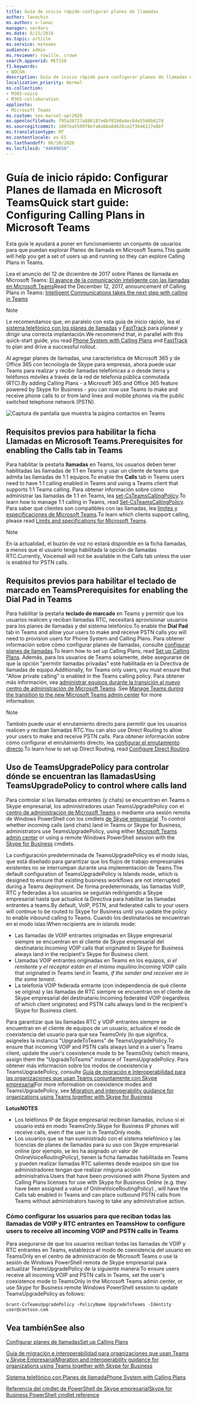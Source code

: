 ```yaml
---
title: Guía de inicio rápido-configurar planes de llamadas
author: lanachin
ms.author: v-lanac
manager: serdars
ms.date: 8/21/2018
ms.topic: article
ms.service: msteams
audience: admin
ms.reviewer: rowille, crowe
search.appverid: MET150
f1.keywords:
- NOCSH
description: Guía de inicio rápido para configurar planes de llamadas en Microsoft Teams para que pueda tener un conjunto de usuarios en funcionamiento.
localization_priority: Normal
ms.collection:
- M365-voice
- M365-collaboration
appliesto:
- Microsoft Teams
ms.custom: seo-marvel-apr2020
ms.openlocfilehash: f95a38727a886187e6bf01b0a4ec64e5546b627d
ms.sourcegitcommit: 1807ea5509f8efa6abba8462bce2f3646117e8bf
ms.translationtype: MT
ms.contentlocale: es-ES
ms.lasthandoff: 06/10/2020
ms.locfileid: "44689656"
---
```

<a name="quick-start-guide-configuring-calling-plans-in-microsoft-teams"></a><span data-ttu-id="86ba9-103">Guía de inicio rápido: Configurar Planes de llamada en Microsoft Teams</span><span class="sxs-lookup"><span data-stu-id="86ba9-103">Quick start guide: Configuring Calling Plans in Microsoft Teams</span></span>
==============================================================

<span data-ttu-id="86ba9-104">Esta guía le ayudará a poner en funcionamiento un conjunto de usuarios para que puedan explorar Planes de llamada en Microsoft Teams.</span><span class="sxs-lookup"><span data-stu-id="86ba9-104">This guide will help you get a set of users up and running so they can explore Calling Plans in Teams.</span></span>

<span data-ttu-id="86ba9-105">Lea el anuncio del 12 de diciembre de 2017 sobre Planes de llamada en Microsoft Teams: [El avance de la comunicación inteligente con las llamadas en Microsoft Teams](https://aka.ms/ipyqus)</span><span class="sxs-lookup"><span data-stu-id="86ba9-105">Read the December 12, 2017, announcement of Calling Plans in Teams: [Intelligent Communications takes the next step with calling in Teams](https://aka.ms/ipyqus)</span></span>

> [!NOTE]
> <span data-ttu-id="86ba9-106">Le recomendamos que, en paralelo con esta guía de inicio rápido, lea el [sistema telefónico con los planes de llamadas](calling-plan-landing-page.md) y [FastTrack](https://aka.ms/cloudvoice) para planear y dirigir una correcta implantación.</span><span class="sxs-lookup"><span data-stu-id="86ba9-106">We recommend that, in parallel with this quick-start guide, you read [Phone System with Calling Plans](calling-plan-landing-page.md) and [FastTrack](https://aka.ms/cloudvoice) to plan and drive a successful rollout.</span></span>

<span data-ttu-id="86ba9-107">Al agregar planes de llamadas, una característica de Microsoft 365 y de Office 365 con tecnología de Skype para empresas, ahora puede usar Teams para realizar y recibir llamadas telefónicas a o desde tierra y teléfonos móviles a través de la red de telefonía pública conmutada (RTC).</span><span class="sxs-lookup"><span data-stu-id="86ba9-107">By adding Calling Plans - a Microsoft 365 and Office 365 feature powered by Skype for Business - you can now use Teams to make and receive phone calls to or from land lines and mobile phones via the public switched telephone network (PSTN).</span></span>

![Captura de pantalla que muestra la página contactos en Teams](media/Calling_in_Teams.png)
## <a name="prerequisites-for-enabling-the-calls-tab-in-teams"></a><span data-ttu-id="86ba9-109">Requisitos previos para habilitar la ficha **Llamadas** en Microsoft Teams.</span><span class="sxs-lookup"><span data-stu-id="86ba9-109">Prerequisites for enabling the **Calls** tab in Teams</span></span>
<span data-ttu-id="86ba9-110">Para habilitar la pestaña **llamadas** en Teams, los usuarios deben tener habilitadas las llamadas de 1:1 en Teams y usar un cliente de teams que admita las llamadas de 1:1 equipos.</span><span class="sxs-lookup"><span data-stu-id="86ba9-110">To enable the **Calls** tab in Teams users need to have 1:1 calling enabled in Teams and using a Teams client that supports 1:1 Teams calling.</span></span> <span data-ttu-id="86ba9-111">Para obtener información sobre cómo administrar las llamadas de 1:1 en Teams, lea [set-CsTeamsCallingPolicy](https://docs.microsoft.com/powershell/module/skype/set-csteamscallingpolicy?view=skype-ps).</span><span class="sxs-lookup"><span data-stu-id="86ba9-111">To learn how to manage 1:1 calling in Teams, read [Set-CsTeamsCallingPolicy](https://docs.microsoft.com/powershell/module/skype/set-csteamscallingpolicy?view=skype-ps).</span></span> <span data-ttu-id="86ba9-112">Para saber qué clientes son compatibles con las llamadas, lea [límites y especificaciones de Microsoft Teams](https://docs.microsoft.com/microsoftteams/limits-specifications-teams).</span><span class="sxs-lookup"><span data-stu-id="86ba9-112">To learn which clients support calling, please read [Limits and specifications for Microsoft Teams](https://docs.microsoft.com/microsoftteams/limits-specifications-teams).</span></span>

> [!NOTE]
> <span data-ttu-id="86ba9-113">En la actualidad, el buzón de voz no estará disponible en la ficha llamadas, a menos que el usuario tenga habilitada la opción de llamadas RTC.</span><span class="sxs-lookup"><span data-stu-id="86ba9-113">Currently, Voicemail will not be available in the Calls tab unless the user is enabled for PSTN calls.</span></span> 

## <a name="prerequisites-for-enabling-the-dial-pad-in-teams"></a><span data-ttu-id="86ba9-114">Requisitos previos para habilitar el **teclado de marcado** en Teams</span><span class="sxs-lookup"><span data-stu-id="86ba9-114">Prerequisites for enabling the **Dial Pad** in Teams</span></span>
<span data-ttu-id="86ba9-115">Para habilitar la pestaña **teclado de marcado** en Teams y permitir que los usuarios realicen y reciban llamadas RTC, necesitará aprovisionar usuarios para los planes de llamadas y del sistema telefónico.</span><span class="sxs-lookup"><span data-stu-id="86ba9-115">To enable the **Dial Pad** tab in Teams and allow your users to make and receive PSTN calls you will need to provision users for Phone System and Calling Plans.</span></span> <span data-ttu-id="86ba9-116">Para obtener información sobre cómo configurar planes de llamadas, consulte [configurar planes de llamadas](https://docs.microsoft.com/microsoftteams/set-up-calling-plans).</span><span class="sxs-lookup"><span data-stu-id="86ba9-116">To learn how to set up Calling Plans, read [Set up Calling Plans](https://docs.microsoft.com/microsoftteams/set-up-calling-plans).</span></span>
<span data-ttu-id="86ba9-117">Además, para los usuarios de Teams solamente, debe asegurarse de que la opción "permitir llamadas privadas" esté habilitada en la Directiva de llamadas de equipo.</span><span class="sxs-lookup"><span data-stu-id="86ba9-117">Additionally, for Teams only users, you must ensure that "Allow private calling" is enabled in the Teams calling policy.</span></span> <span data-ttu-id="86ba9-118">Para obtener más información, vea [administrar equipos durante la transición al nuevo centro de administración de Microsoft Teams](https://docs.microsoft.com/microsoftteams/manage-teams-skypeforbusiness-admin-center) .</span><span class="sxs-lookup"><span data-stu-id="86ba9-118">See [Manage Teams during the transition to the new Microsoft Teams admin center](https://docs.microsoft.com/microsoftteams/manage-teams-skypeforbusiness-admin-center) for more information.</span></span>
> [!NOTE]
> <span data-ttu-id="86ba9-119">También puede usar el enrutamiento directo para permitir que los usuarios realicen y reciban llamadas RTC.</span><span class="sxs-lookup"><span data-stu-id="86ba9-119">You can also use Direct Routing to allow your users to make and receive PSTN calls.</span></span> <span data-ttu-id="86ba9-120">Para obtener información sobre cómo configurar el enrutamiento directo, lea [configurar el enrutamiento directo](https://docs.microsoft.com/microsoftteams/direct-routing-configure).</span><span class="sxs-lookup"><span data-stu-id="86ba9-120">To learn how to set up Direct Routing, read [Configure Direct Routing](https://docs.microsoft.com/microsoftteams/direct-routing-configure).</span></span>

## <a name="using-teamsupgradepolicy-to-control-where-calls-land"></a><span data-ttu-id="86ba9-121">Uso de TeamsUpgradePolicy para controlar dónde se encuentran las llamadas</span><span class="sxs-lookup"><span data-stu-id="86ba9-121">Using TeamsUpgradePolicy to control where calls land</span></span>
<span data-ttu-id="86ba9-122">Para controlar si las llamadas entrantes (y chats) se encuentran en Teams o Skype empresarial, los administradores usan TeamsUpgradePolicy con el [centro de administración de Microsoft Teams](https://aka.ms/teamsadmincenter) o mediante una sesión remota de Windows PowerShell con los cmdlets [de Skype empresarial](https://docs.microsoft.com/powershell/module/skype) .</span><span class="sxs-lookup"><span data-stu-id="86ba9-122">To control whether incoming calls (and chats) land in Teams or Skype for Business, administrators use TeamsUpgradePolicy, using either [Microsoft Teams admin center](https://aka.ms/teamsadmincenter) or using a remote Windows PowerShell session with the [Skype for Business](https://docs.microsoft.com/powershell/module/skype) cmdlets.</span></span>


<span data-ttu-id="86ba9-123">La configuración predeterminada de TeamsUpgradePolicy es el modo islas, que está diseñado para garantizar que los flujos de trabajo empresariales existentes no se interrumpan durante una implementación de Teams.</span><span class="sxs-lookup"><span data-stu-id="86ba9-123">The default configuration of TeamsUpgradePolicy is Islands mode, which is designed to ensure that existing business workflows are not interrupted during a Teams deployment.</span></span> <span data-ttu-id="86ba9-124">De forma predeterminada, las llamadas VoIP, RTC y federadas a los usuarios se seguirán redirigiendo a Skype empresarial hasta que actualice la Directiva para habilitar las llamadas entrantes a teams.</span><span class="sxs-lookup"><span data-stu-id="86ba9-124">By default, VoIP, PSTN, and federated calls to your users will continue to be routed to Skype for Business until you update the policy to enable inbound calling to Teams.</span></span>  <span data-ttu-id="86ba9-125">Cuando los destinatarios se encuentran en el modo islas:</span><span class="sxs-lookup"><span data-stu-id="86ba9-125">When recipients are in islands mode:</span></span>

 - <span data-ttu-id="86ba9-126">Las llamadas de VOIP entrantes originadas en Skype empresarial siempre se encuentran en el cliente de Skype empresarial del destinatario.</span><span class="sxs-lookup"><span data-stu-id="86ba9-126">Incoming VOIP calls that originated in Skype for Business always land in the recipient's Skype for Business client.</span></span>
 - <span data-ttu-id="86ba9-127">Llamadas VOIP entrantes originadas en Teams en los equipos, *si el remitente y el receptor están en el mismo inquilino*.</span><span class="sxs-lookup"><span data-stu-id="86ba9-127">Incoming VOIP calls that originated in Teams land in Teams, *if the sender and receiver are in the same tenant*.</span></span>
 - <span data-ttu-id="86ba9-128">La telefonía VOIP federada entrante (con independencia de qué cliente se origina) y las llamadas de RTC siempre se encuentran en el cliente de Skype empresarial del destinatario.</span><span class="sxs-lookup"><span data-stu-id="86ba9-128">Incoming federated VOIP (regardless of which client originates) and PSTN calls always land in the recipient's Skype for Business client.</span></span>
 
<span data-ttu-id="86ba9-129">Para garantizar que las llamadas RTC y VOIP entrantes siempre se encuentran en el cliente de equipos de un usuario, actualice el modo de coexistencia del usuario para que sea TeamsOnly (lo que significa, asígneles la instancia "UpgradeToTeams" de TeamsUpgradePolicy.</span><span class="sxs-lookup"><span data-stu-id="86ba9-129">To ensure that incoming VOIP and PSTN calls always land in a user's Teams client, update the user's coexistence mode to be TeamsOnly (which means, assign them the "UpgradeToTeams" instance of TeamsUpgradePolicy.</span></span>  <span data-ttu-id="86ba9-130">Para obtener más información sobre los modos de coexistencia y TeamsUpgradePolicy, consulte [Guía de migración e interoperabilidad para las organizaciones que usan Teams conjuntamente con Skype empresarial](https://docs.microsoft.com/MicrosoftTeams/migration-interop-guidance-for-teams-with-skype)</span><span class="sxs-lookup"><span data-stu-id="86ba9-130">For more information on coexistence modes and TeamsUpgradePolicy, see [Migration and interoperability guidance for organizations using Teams together with Skype for Business](https://docs.microsoft.com/MicrosoftTeams/migration-interop-guidance-for-teams-with-skype)</span></span>

<span data-ttu-id="86ba9-131">**Lotus**</span><span class="sxs-lookup"><span data-stu-id="86ba9-131">**NOTES**</span></span>
 - <span data-ttu-id="86ba9-132">Los teléfonos IP de Skype empresarial recibirán llamadas, incluso si el usuario está en modo TeamsOnly.</span><span class="sxs-lookup"><span data-stu-id="86ba9-132">Skype for Business IP phones will receive calls, even if the user is in TeamsOnly mode.</span></span>  
 - <span data-ttu-id="86ba9-133">Los usuarios que se han suministrado con el sistema telefónico y las licencias de planes de llamadas para su uso con Skype empresarial online (por ejemplo, se les ha asignado un valor de OnlineVoiceRoutingPolicy), tienen la ficha llamadas habilitada en Teams y pueden realizar llamadas RTC salientes desde equipos sin que los administradores tengan que realizar ninguna acción administrativa.</span><span class="sxs-lookup"><span data-stu-id="86ba9-133">Users that have been provisioned with Phone System and Calling Plans licenses for use with Skype for Business Online (e.g. they have been assigned a value of OnlineVoiceRoutingPolicy) , will have the Calls tab enabled in Teams and can place outbound PSTN calls from Teams without administrators having to take any administrative action.</span></span>


### <a name="how-to-configure-users-to-receive-all-incoming-voip-and-pstn-calls-in-teams"></a><span data-ttu-id="86ba9-134">Cómo configurar los usuarios para que reciban todas las llamadas de VOIP y RTC entrantes en Teams</span><span class="sxs-lookup"><span data-stu-id="86ba9-134">How to configure users to receive all incoming VOIP and PSTN calls in Teams</span></span>
<span data-ttu-id="86ba9-135">Para asegurarse de que los usuarios reciban todas las llamadas de VOIP y RTC entrantes en Teams, establezca el modo de coexistencia del usuario en TeamsOnly en el centro de administración de Microsoft Teams o use la sesión de Windows PowerShell remota de Skype empresarial para actualizar TeamsUpgradePolicy de la siguiente manera:</span><span class="sxs-lookup"><span data-stu-id="86ba9-135">To ensure users receive all incoming VOIP and PSTN calls in Teams, set the user's coexistence mode to TeamsOnly in the Microsoft Teams admin center, or use Skype for Business remote Windows PowerShell session to update TeamsUpgradePolicy as follows:</span></span>

    Grant-CsTeamsUpgradePolicy -PolicyName UpgradeToTeams -Identity user@contoso.com


## <a name="see-also"></a><span data-ttu-id="86ba9-136">Vea también</span><span class="sxs-lookup"><span data-stu-id="86ba9-136">See also</span></span>
[<span data-ttu-id="86ba9-137">Configurar planes de llamadas</span><span class="sxs-lookup"><span data-stu-id="86ba9-137">Set up Calling Plans</span></span>](https://docs.microsoft.com/SkypeForBusiness/what-are-calling-plans-in-office-365/set-up-calling-plans)

[<span data-ttu-id="86ba9-138">Guía de migración e interoperabilidad para organizaciones que usan Teams y Skype Empresarial</span><span class="sxs-lookup"><span data-stu-id="86ba9-138">Migration and interoperability guidance for organizations using Teams together with Skype for Business</span></span>](https://docs.microsoft.com/MicrosoftTeams/migration-interop-guidance-for-teams-with-skype)

[<span data-ttu-id="86ba9-139">Sistema telefónico con Planes de llamada</span><span class="sxs-lookup"><span data-stu-id="86ba9-139">Phone System with Calling Plans</span></span>](calling-plan-landing-page.md)

[<span data-ttu-id="86ba9-140">Referencia del cmdlet de PowerShell de Skype empresarial</span><span class="sxs-lookup"><span data-stu-id="86ba9-140">Skype for Business PowerShell cmdlet reference</span></span>](https://docs.microsoft.com/powershell/module/skype)

